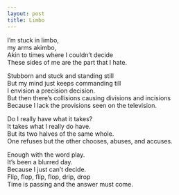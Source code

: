 ```yaml
---
layout: post
title: Limbo
---
```


I’m stuck in limbo, <br>
my arms akimbo, <br>
Akin to times where I couldn’t decide <br>
These sides of me are the part that I hate. <br>

Stubborn and stuck and standing still <br>
But my mind just keeps commanding till <br>
I envision a precision decision. <br>
But then there’s collisions causing divisions and incisions <br>
Because I lack the provisions seen on the television. <br>

Do I really have what it takes? <br>
It takes what I really do have. <br>
But its two halves of the same whole. <br>
One refuses but the other chooses, abuses, and accuses.

Enough with the word play. <br>
It’s been a blurred day. <br>
Because I just can’t decide. <br>
Flip, flop, flip, flop, drip, drop <br>
Time is passing and the answer must come.

